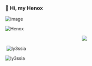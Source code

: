 ### 👋 Hi, my Henox

![image](https://user-images.githubusercontent.com/93944142/196035315-bc0cb14d-b506-49e9-a842-6bcc46f79e7c.png)


<p align="left"> <img src="https://komarev.com/ghpvc/?username=Henox&label=Profile%20views&color=0e75b6&style=flat" alt="Henox" /> </p>



<div align="center">
<a href="https://discord.gg/7700" title="Discord Profile"><img src="[https://lanyard.cnrad.dev/api/979518098958856192)/?theme=light&bg=809ecf&animated=true&hideDiscrim=true&borderRadius=30px"></a>
</div>


<p>&nbsp;<img align="center" src="https://github-readme-stats.vercel.app/api?username=Henox77&show_icons=true&theme=dracula&locale=en" alt="ly3ssia" /></p>

<p><img align="center" src="https://github-readme-streak-stats.herokuapp.com/?user=Henox77&theme=dracula" alt="ly3ssia" /></p>
